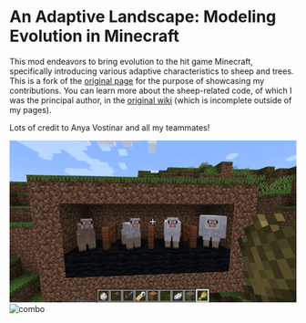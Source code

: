 # An Adaptive Landscape: Modeling Evolution in Minecraft
This mod endeavors to bring evolution to the hit game Minecraft, specifically introducing various adaptive
characteristics to sheep and trees. This is a fork of the [original page](https://github.com/anyaevostinar/minecraft-sheep-evolution) for the purpose of showcasing
my contributions. You can learn more about the sheep-related code, of which I was the principal author,
in the [original wiki](https://github.com/anyaevostinar/minecraft-sheep-evolution/wiki/Sheep-Overview) (which is incomplete outside of my pages).

Lots of credit to Anya Vostinar and all my teammates!

![models](images/models.gif)
![combo](images/combo.gif)
